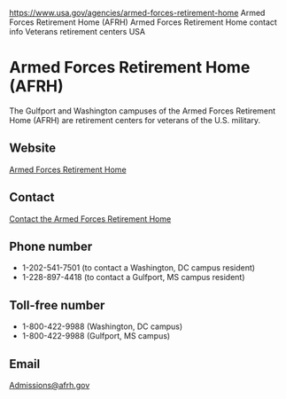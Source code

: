

https://www.usa.gov/agencies/armed-forces-retirement-home
Armed Forces Retirement Home (AFRH)
Armed Forces Retirement Home contact info
Veterans retirement centers USA

Armed Forces Retirement Home  
(AFRH)  
===================================

The Gulfport and Washington campuses of the Armed Forces Retirement Home (AFRH) are retirement centers for veterans of the U.S. military.

Website  
-------  

[Armed Forces Retirement Home](http://www.afrh.gov/)

Contact  
-------  

[Contact the Armed Forces Retirement Home](https://www.afrh.gov/contactus)

Phone number  
------------  

* 1-202-541-7501 (to contact a Washington, DC campus resident)  
* 1-228-897-4418 (to contact a Gulfport, MS campus resident)  

Toll-free number  
----------------  

* 1-800-422-9988 (Washington, DC campus)  
* 1-800-422-9988 (Gulfport, MS campus)  

Email  
-----  

[Admissions@afrh.gov](mailto:Admissions@afrh.gov)

